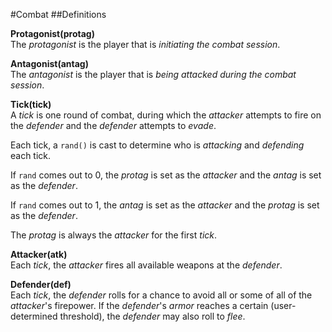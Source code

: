#Combat
##Definitions

**Protagonist(protag)**  
The _protagonist_ is the player that is _initiating the combat session_.

**Antagonist(antag)**  
The _antagonist_ is the player that is _being attacked during the combat session_.

**Tick(tick)**  
A _tick_ is one round of combat, during which the _attacker_ attempts to fire on the _defender_ and the _defender_ attempts to _evade_.

Each tick, a `rand()` is cast to determine who is _attacking_ and _defending_ each tick.

If `rand` comes out to 0, the _protag_ is set as the _attacker_ and the _antag_ is set as the _defender_.

If `rand` comes out to 1, the _antag_ is set as the _attacker_ and the _protag_ is set as the _defender_.

The _protag_ is always the _attacker_ for the first _tick_. 

**Attacker(atk)**  
Each _tick_, the _attacker_ fires all available weapons at the _defender_.

**Defender(def)**  
Each _tick_, the _defender_ rolls for a chance to avoid all or some of all of the _attacker_'s firepower. If the _defender_'s _armor_ reaches a certain (user-determined threshold), the _defender_ may also roll to _flee_.
